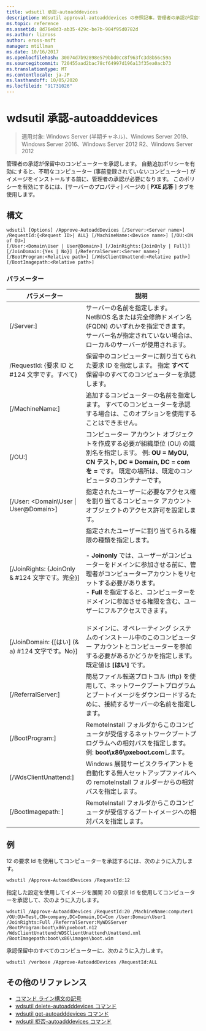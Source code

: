 ```yaml
---
title: wdsutil 承認-autoadddevices
description: Wdsutil approval-autoadddevices の参照記事。管理者の承認が保留中のコンピューターを承認します。
ms.topic: reference
ms.assetid: 8d76e8d3-ab35-429c-be7b-904f95d0782d
ms.author: lizross
author: eross-msft
manager: mtillman
ms.date: 10/16/2017
ms.openlocfilehash: 30074d7b92898e579bbd0cc8f963fc3d8b56c59a
ms.sourcegitcommit: 720455aad2bac78cf64997d196a13f35ea0acb73
ms.translationtype: MT
ms.contentlocale: ja-JP
ms.lasthandoff: 10/05/2020
ms.locfileid: "91731026"
---
```

# <a name="wdsutil-approve-autoadddevices"></a>wdsutil 承認-autoadddevices

> 適用対象: Windows Server (半期チャネル)、Windows Server 2019、Windows Server 2016、Windows Server 2012 R2、Windows Server 2012

管理者の承認が保留中のコンピューターを承認します。 自動追加ポリシーを有効にすると、不明なコンピューター (事前登録されていないコンピューター) がイメージをインストールする前に、管理者の承認が必要になります。 このポリシーを有効にするには、[サーバーのプロパティ] ページの [ **PXE 応答** ] タブを使用します。

## <a name="syntax"></a>構文
```
wdsutil [Options] /Approve-AutoaddDevices [/Server:<Server name>] /RequestId:{<Request ID>| ALL} [/MachineName:<Device name>] [/OU:<DN of OU>]
[/User:<Domain\User | User@Domain>] [/JoinRights:{JoinOnly | Full}] [/JoinDomain:{Yes | No}] [/ReferralServer:<Server name>] [/BootProgram:<Relative path>] [/WdsClientUnattend:<Relative path>] [/BootImagepath:<Relative path>]
```
### <a name="parameters"></a>パラメーター
|パラメーター|説明|
|-------|--------|
|[/Server:<Server name>]|サーバーの名前を指定します。 NetBIOS 名または完全修飾ドメイン名 (FQDN) のいずれかを指定できます。 サーバー名が指定されていない場合は、ローカルのサーバーが使用されます。|
|/RequestId: {要求 ID と #124 文字です。すべて}|保留中のコンピューターに割り当てられた要求 ID を指定します。 指定 **すべて** 保留中のすべてのコンピューターを承認します。|
|[/MachineName:<Device name>]|追加するコンピューターの名前を指定します。 すべてのコンピューターを承認する場合は、このオプションを使用することはできません。|
|[/OU:<DN of OU>]|コンピューター アカウント オブジェクトを作成する必要が組織単位 (OU) の識別名を指定します。 例: **OU = MyOU, CN テスト, DC = Domain, DC = com を =** です。 既定の場所は、既定のコンピュータのコンテナーです。|
|[/User: <Domain\User &#124; User@Domain>]|指定されたユーザーに必要なアクセス権を割り当てるコンピュータ アカウント オブジェクトのアクセス許可を設定します。|
|[/JoinRights: {JoinOnly & #124 文字です。完全}]|指定されたユーザーに割り当てられる権限の種類を指定します。<p>-   **Joinonly** では、ユーザーがコンピューターをドメインに参加させる前に、管理者がコンピューターアカウントをリセットする必要があります。<br />-   **Full** を指定すると、コンピューターをドメインに参加させる権限を含む、ユーザーにフルアクセスできます。|
|[/JoinDomain: {[はい] (& a) #124 文字です。No}]|ドメインに、オペレーティング システムのインストール中のこのコンピューター アカウントとコンピューターを参加する必要があるかどうかを指定します。 既定値は **[はい]** です。|
|[/ReferralServer:<Server name>]|簡易ファイル転送プロトコル (tftp) を使用して、ネットワークブートプログラムとブートイメージをダウンロードするために、接続するサーバーの名前を指定します。|
|[/BootProgram:<Relative path>]|RemoteInstall フォルダからこのコンピュータが受信するネットワークブートプログラムへの相対パスを指定します。 例: **boot\x86\pxeboot.com**します。|
|[/WdsClientUnattend:<Relative path>]|Windows 展開サービスクライアントを自動化する無人セットアップファイルへの remoteInstall フォルダーからの相対パスを指定します。|
|[/BootImagepath: <Relative path> ]|RemoteInstall フォルダからこのコンピュータが受信するブートイメージへの相対パスを指定します。|
## <a name="examples"></a>例
12 の要求 Id を使用してコンピューターを承認するには、次のように入力します。
```
wdsutil /Approve-AutoaddDevices /RequestId:12
```
指定した設定を使用してイメージを展開 20 の要求 Id を使用してコンピューターを承認して、次のように入力します。
```
wdsutil /Approve-AutoaddDevices /RequestId:20 /MachineName:computer1 /OU:OU=Test,CN=company,DC=Domain,DC=Com /User:Domain\User1
/JoinRights:Full /ReferralServer:MyWDSServer /BootProgram:boot\x86\pxeboot.n12 /WdsClientUnattend:WDSClientUnattend\Unattend.xml /BootImagepath:boot\x86\images\boot.wim
```
承認保留中のすべてのコンピューターに、次のように入力します。
```
wdsutil /verbose /Approve-AutoaddDevices /RequestId:ALL
```
## <a name="additional-references"></a>その他のリファレンス
- [コマンド ライン構文の記号](command-line-syntax-key.md)
- [wdsutil delete-autoadddevices コマンド](wdsutil-delete-autoadddevices.md)
- [wdsutil get-autoadddevices コマンド](wdsutil-get-autoadddevices.md)
- [wdsutil 拒否-autoadddevices コマンド](wdsutil-reject-autoadddevices.md)
